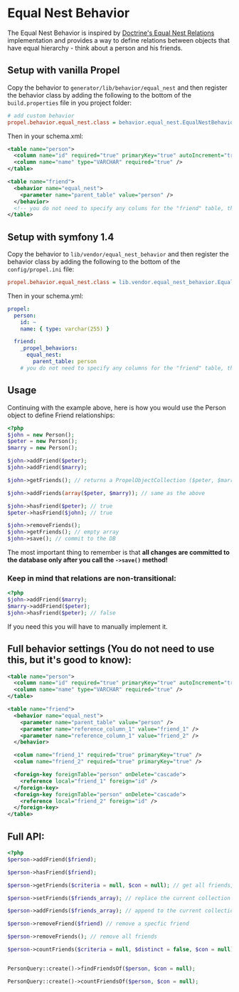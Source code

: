 # Equal Nest Behavior

The Equal Nest Behavior is inspired by [Doctrine's Equal Nest Relations](http://www.doctrine-project.org/documentation/manual/1_0/en/defining-models:relationships:join-table-associations:self-referencing-nest-relations:equal-nest-relations) implementation and provides a way to define relations between objects that have equal hierarchy - think about a person and his friends.

## Setup with vanilla Propel

Copy the behavior to `generator/lib/behavior/equal_nest` and then register the behavior class by adding the following to the bottom of the `build.properties` file in you project folder:

```ini
# add custom behavior
propel.behavior.equal_nest.class = behavior.equal_nest.EqualNestBehavior
```

Then in your schema.xml:

```xml
<table name="person">
  <column name="id" required="true" primaryKey="true" autoIncrement="true" type="INTEGER" />
  <column name="name" type="VARCHAR" required="true" />
</table>

<table name="friend">
  <behavior name="equal_nest">
    <parameter name="parent_table" value="person" />
  </behavior>
  <!-- you do not need to specify any colums for the "friend" table, the behavior will add them automatically -->
</table>
```

## Setup with symfony 1.4

Copy the behavior to `lib/vendor/equal_nest_behavior` and then register the behavior class by adding the following to the bottom of the `config/propel.ini` file:

```ini
propel.behavior.equal_nest.class = lib.vendor.equal_nest_behavior.EqualNestBehavior
```

Then in your schema.yml:

```yaml
propel:
  person:
    id: ~
    name: { type: varchar(255) }

  friend:
    _propel_behaviors:
      equal_nest:
        parent_table: person
    # you do not need to specify any columns for the "friend" table, the behavior will add them automatically
```

## Usage

Continuing with the example above, here is how you would use the Person object to define Friend relationships:

```php
<?php
$john = new Person();
$peter = new Person();
$marry = new Person();

$john->addFriend($peter);
$john->addFriend($marry);

$john->getFriends(); // returns a PropelObjectCollection ($peter, $marry)

$john->addFriends(array($peter, $marry)); // same as the above

$john->hasFriend($peter); // true
$peter->hasFriend($john); // true

$john->removeFriends();
$john->getFriends(); // empty array
$john->save(); // commit to the DB
```

The most important thing to remember is that **all changes are committed to the database only after you call the `->save()` method!**

### Keep in mind that relations are non-transitional:

```php
<?php
$john->addFriend($marry);
$marry->addFriend($peter);
$john->hasFriend($peter); // false
```

If you need this you will have to manually implement it.

## Full behavior settings (You do not need to use this, but it's good to know):

```xml
<table name="person">
  <column name="id" required="true" primaryKey="true" autoIncrement="true" type="INTEGER" />
  <column name="name" type="VARCHAR" required="true" />
</table>

<table name="friend">
  <behavior name="equal_nest">
    <parameter name="parent_table" value="person" />
    <parameter name="reference_column_1" value="friend_1" />
    <parameter name="reference_column_1" value="friend_2" />
  </behavior>

  <colum name="friend_1" required="true" primaryKey="true" />
  <colum name="friend_2" required="true" primaryKey="true" />

  <foreign-key foreignTable="person" onDelete="cascade">
    <reference local="friend_1" foreign="id" />
  </foreign-key>
  <foreign-key foreignTable="person" onDelete="cascade">
    <reference local="friend_2" foreign="id" />
  </foreign-key>
</table>
```


## Full API:

```php
<?php
$person->addFriend($friend);

$person->hasFriend($friend);

$person->getFriends($criteria = null, $con = null); // get all friends, will be cached if no citeria specified. Filtered by the criteria otherwize

$person->setFriends($friends_array); // replace the current collection of friends

$person->addFriends($friends_array); // append to the current collection of friends

$person->removeFriend($friend) // remove a specfic friend

$person->removeFriends(); // remove all friends

$person->countFriends($criteria = null, $distinct = false, $con = null);


PersonQuery::create()->findFriendsOf($person, $con = null);

PersonQuery::create()->countFriendsOf($person, $con = null);
```
